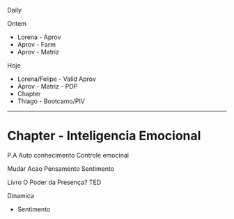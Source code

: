 Daily

Ontem
- Lorena - Aprov
- Aprov - Farm
- Aprov - Matriz

Hoje
- Lorena/Felipe - Valid Aprov
- Aprov - Matriz - PDP
- Chapter
- Thiago - Bootcamo/PIV

---

# Chapter - Inteligencia Emocional

P.A
Auto conhecimento
Controle emocinal

Mudar
Acao
Pensamento
Sentimento

Livro
O Poder da Presença?
TED

Dinamica
- Sentimento